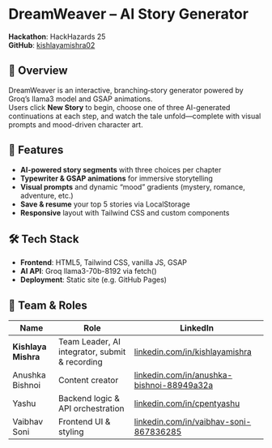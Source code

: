 # DreamWeaver – AI Story Generator

**Hackathon**: HackHazards 25  
**GitHub**: [kishlayamishra02](https://github.com/kishlayamishra02)  

## 📖 Overview

DreamWeaver is an interactive, branching‐story generator powered by Groq’s llama3 model and GSAP animations.  
Users click **New Story** to begin, choose one of three AI-generated continuations at each step, and watch the tale unfold—complete with visual prompts and mood-driven character art.

## 🚀 Features

- **AI-powered story segments** with three choices per chapter  
- **Typewriter & GSAP animations** for immersive storytelling  
- **Visual prompts** and dynamic “mood” gradients (mystery, romance, adventure, etc.)  
- **Save & resume** your top 5 stories via LocalStorage  
- **Responsive** layout with Tailwind CSS and custom components  

## 🛠️ Tech Stack

- **Frontend**: HTML5, Tailwind CSS, vanilla JS, GSAP  
- **AI API**: Groq llama3-70b-8192 via fetch()  
- **Deployment**: Static site (e.g. GitHub Pages)

## 👥 Team & Roles

| Name             | Role                                            | LinkedIn                                                         |
|------------------|-------------------------------------------------|------------------------------------------------------------------|
| **Kishlaya Mishra**  | Team Leader, AI integrator, submit & recording  | [linkedin.com/in/kishlayamishra](https://linkedin.com/in/kishlayamishra) |
| Anushka Bishnoi  | Content creator                                 | [linkedin.com/in/anushka-bishnoi-88949a32a](https://linkedin.com/in/anushka-bishnoi-88949a32a) |
| Yashu            | Backend logic & API orchestration               | [linkedin.com/in/cpentyashu](https://linkedin.com/in/cpentyashu)             |
| Vaibhav Soni     | Frontend UI & styling                           | [linkedin.com/in/vaibhav-soni-867836285](https://linkedin.com/in/vaibhav-soni-867836285) |


